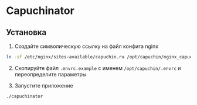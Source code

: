 # Capuchinator

## Установка

1. Создайте символическую ссылку на файл конфига nginx

```bash
ln -sf /etc/nginx/sites-available/capuchin.ru /opt/capuchin/nginx_capuchin.conf
```

2. Скопируйте файл `.envrc.example` с именем `/opt/capuchin/.envrc` и переопределите параметры

3. Запустите приложение
```bash
./capuchinator
```

